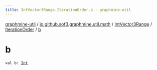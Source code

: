 ```yaml
---
title: IntVector3Range.IterationOrder.b - graphmine-util
---
```


[graphmine-util](../../../index.html) / [io.github.sof3.graphmine.util.math](../../index.html) / [IntVector3Range](../index.html) / [IterationOrder](index.html) / [b](./b.html)

# b

`val b: `[`Int`](https://kotlinlang.org/api/latest/jvm/stdlib/kotlin/-int/index.html)